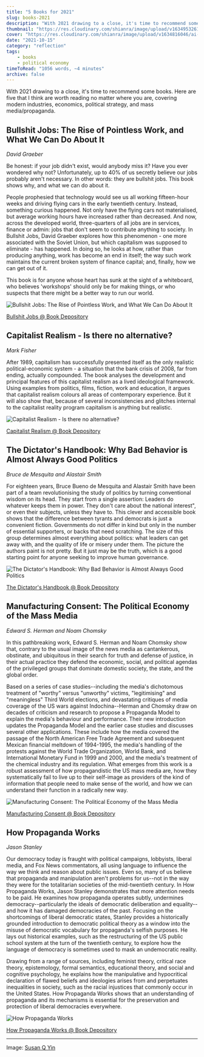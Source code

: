 ```yaml
---
title: "5 Books for 2021"
slug: books-2021
description: "With 2021 drawing to a close, it's time to recommend some books. Here are five that I think are worth reading no matter where you are, covering modern industries, economics, political strategy, and mass media/propaganda."
thumbnail: "https://res.cloudinary.com/shianra/image/upload/v1634953261/ai-dreams/covers/thumbnails/susan-q-yin-2JIvboGLeho-unsplash_iywbok.jpg"
cover: "https://res.cloudinary.com/shianra/image/upload/v1634816046/ai-dreams/covers/susan-q-yin-2JIvboGLeho-unsplash-2-min_odgzix.jpg"
date: "2021-10-15"
category: "reflection"
tags:
    - books
    - political economy
timeToRead: "1056 words, ~4 minutes"
archive: false
---
```


With 2021 drawing to a close, it's time to recommend some books. Here are five that I think are worth reading no matter where you are, covering modern industries, economics, political strategy, and mass media/propaganda.

## Bullshit Jobs: The Rise of Pointless Work, and What We Can Do About It

_David Graeber_

<div class="grid-3">
  <div class="grid-col-span-2">
<p>Be honest: if your job didn't exist, would anybody miss it? Have you ever wondered why not? Unfortunately, up to 40% of us secretly believe our jobs probably aren't necessary. In other words: they are bullshit jobs. This book shows why, and what we can do about it.</p>
<p>People prophesied that technology would see us all working fifteen-hour weeks and driving flying cars in the early twentieth century. Instead, something curious happened. Not only have the flying cars not materialised, but average working hours have increased rather than decreased. And now, across the developed world, three-quarters of all jobs are in services, finance or admin: jobs that don't seem to contribute anything to society. In Bullshit Jobs, David Graeber explores how this phenomenon - one more associated with the Soviet Union, but which capitalism was supposed to eliminate - has happened. In doing so, he looks at how, rather than producing anything, work has become an end in itself; the way such work maintains the current broken system of finance capital; and, finally, how we can get out of it.</p>
<p>This book is for anyone whose heart has sunk at the sight of a whiteboard, who believes 'workshops' should only be for making things, or who suspects that there might be a better way to run our world.</p>
  </div>
  <div>
    <img alt="Bullshit Jobs: The Rise of Pointless Work, and What We Can Do About It" class="grid-object-cover" src="https://res.cloudinary.com/shianra/image/upload/v1634400323/ai-dreams/images/bullshit-jobs_xzya1b.jpg">
  </div>
</div>

[Bullshit Jobs @ Book Depository](https://www.bookdepository.com/Bullshit-Jobs-David-Graeber/9780141983479)

## Capitalist Realism - Is there no alternative?

_Mark Fisher_

<div class="grid-3">
  <div class="grid-col-span-2">
<p>After 1989, capitalism has successfully presented itself as the only realistic political-economic system - a situation that the bank crisis of 2008, far from ending, actually compounded. The book analyses the development and principal features of this capitalist realism as a lived ideological framework. Using examples from politics, films, fiction, work and education, it argues that capitalist realism colours all areas of contemporary experience. But it will also show that, because of several inconsistencies and glitches internal to the capitalist reality program capitalism is anything but realistic.</p>
  </div>
  <div>
    <img alt="Capitalist Realism - Is there no alternative?" class="grid-object-cover" src="https://res.cloudinary.com/shianra/image/upload/v1634400323/ai-dreams/images/capitalist-realism_tfnqip.jpg">
  </div>
</div>

[Capitalist Realism @ Book Depository](https://www.bookdepository.com/Capitalist-Realism-Is-there-no-alternative-Mark-Fisher/9781846943171)

## The Dictator's Handbook: Why Bad Behavior is Almost Always Good Politics

_Bruce de Mesquita and Alastair Smith_

<div class="grid-3">
  <div class="grid-col-span-2">
<p>For eighteen years, Bruce Bueno de Mesquita and Alastair Smith have been part of a team revolutionising the study of politics by turning conventional wisdom on its head. They start from a single assertion: Leaders do whatever keeps them in power. They don't care about the national interest", or even their subjects, unless they have to. This clever and accessible book shows that the difference between tyrants and democrats is just a convenient fiction. Governments do not differ in kind but only in the number of essential supporters, or backs that need scratching. The size of this group determines almost everything about politics: what leaders can get away with, and the quality of life or misery under them. The picture the authors paint is not pretty. But it just may be the truth, which is a good starting point for anyone seeking to improve human governance.</p>
  </div>
  <div>
    <img alt="The Dictator's Handbook: Why Bad Behavior is Almost Always Good Politics" class="grid-object-cover" src="https://res.cloudinary.com/shianra/image/upload/v1634400323/ai-dreams/images/dictators-handbook_ycqwul.jpg">
  </div>
</div>

[The Dictator's Handbook @ Book Depository](https://www.bookdepository.com/Dictators-Handbook-Alastair-Smith/9781610391849)

## Manufacturing Consent: The Political Economy of the Mass Media

_Edward S. Herman and Noam Chomsky_

<div class="grid-3">
  <div class="grid-col-span-2">
<p>In this pathbreaking work, Edward S. Herman and Noam Chomsky show that, contrary to the usual image of the news media as cantankerous, obstinate, and ubiquitous in their search for truth and defense of justice, in their actual practice they defend the economic, social, and political agendas of the privileged groups that dominate domestic society, the state, and the global order.</p>
<p>Based on a series of case studies--including the media's dichotomous treatment of "worthy" versus "unworthy" victims, "legitimising" and "meaningless" Third World elections, and devastating critiques of media coverage of the US wars against Indochina--Herman and Chomsky draw on decades of criticism and research to propose a Propaganda Model to explain the media's behaviour and performance. Their new introduction updates the Propaganda Model and the earlier case studies and discusses several other applications. These include how the media covered the passage of the North American Free Trade Agreement and subsequent Mexican financial meltdown of 1994-1995, the media's handling of the protests against the World Trade Organization, World Bank, and International Monetary Fund in 1999 and 2000, and the media's treatment of the chemical industry and its regulation. What emerges from this work is a robust assessment of how propagandistic the US mass media are, how they systematically fail to live up to their self-image as providers of the kind of information that people need to make sense of the world, and how we can understand their function in a radically new way.</p>
  </div>
  <div>
    <img alt="Manufacturing Consent: The Political Economy of the Mass Media" class="grid-object-cover" src="https://res.cloudinary.com/shianra/image/upload/v1634400323/ai-dreams/images/manufacturing-consent_ltwnrc.jpg">
  </div>
</div>

[Manufacturing Consent @ Book Depository](https://www.bookdepository.com/Manufacturing-Consent-Edward-S-Herman/9780375714498)

## How Propaganda Works

_Jason Stanley_

<div class="grid-3">
  <div class="grid-col-span-2">
<p>Our democracy today is fraught with political campaigns, lobbyists, liberal media, and Fox News commentators, all using language to influence the way we think and reason about public issues. Even so, many of us believe that propaganda and manipulation aren't problems for us--not in the way they were for the totalitarian societies of the mid-twentieth century. In How Propaganda Works, Jason Stanley demonstrates that more attention needs to be paid. He examines how propaganda operates subtly, undermines democracy--particularly the ideals of democratic deliberation and equality--and how it has damaged democracies of the past. Focusing on the shortcomings of liberal democratic states, Stanley provides a historically grounded introduction to democratic political theory as a window into the misuse of democratic vocabulary for propaganda's selfish purposes. He lays out historical examples, such as the restructuring of the US public school system at the turn of the twentieth century, to explore how the language of democracy is sometimes used to mask an undemocratic reality.</p>
<p>Drawing from a range of sources, including feminist theory, critical race theory, epistemology, formal semantics, educational theory, and social and cognitive psychology, he explains how the manipulative and hypocritical declaration of flawed beliefs and ideologies arises from and perpetuates inequalities in society, such as the racial injustices that commonly occur in the United States. How Propaganda Works shows that an understanding of propaganda and its mechanisms is essential for the preservation and protection of liberal democracies everywhere.</p>
  </div>
  <div>
    <img alt="How Propaganda Works" class="grid-object-cover" src="https://res.cloudinary.com/shianra/image/upload/v1634400324/ai-dreams/images/how-propaganda-works_z7jeim.jpg">
  </div>
</div>

[How Propaganda Works @ Book Depository](https://www.bookdepository.com/How-Propaganda-Works-Jason-Stanley/9780691173429)

---

Image: <a href="https://unsplash.com/photos/2JIvboGLeho" rel="noopener" target="_blank">Susan Q Yin</a>